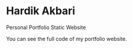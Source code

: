 # Hardik Akbari
 Personal Portfolio Static Website 
 
 You can see the full code of my portfolio website.
